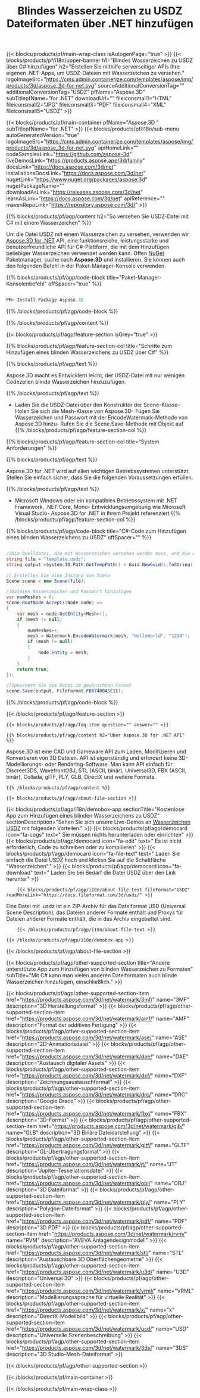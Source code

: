 ﻿---
title: Blindes Wasserzeichen zu USDZ Dateiformaten über .NET hinzufügen 
weight: 830
url: /de/net/watermark/usdz/ 
description: C# Quellcode zum Laden, Rendern und Hinzufügen von Blindwasserzeichen zu USDZ Dokumenten auf .NET Framework, .NET Core, Mono.
---
{{< blocks/products/pf/main-wrap-class isAutogenPage="true" >}}
{{< blocks/products/pf/i18n/upper-banner h1="Blindes Wasserzeichen zu USDZ über C# hinzufügen" h2="Erstellen Sie mithilfe serverseitiger APIs Ihre eigenen .NET-Apps, um USDZ-Dateien mit Wasserzeichen zu versehen." logoImageSrc="https://cms.admin.containerize.com/templates/aspose/img/products/3d/aspose_3d-for-net.svg" sourceAdditionalConversionTag="" additionalConversionTag="USDZ" pfName="Aspose.3D" subTitlepfName="for .NET" downloadUrl="" fileiconsmall1="HTML" fileiconsmall2="JPG" fileiconsmall3="PDF" fileiconsmall4="XML" fileiconsmall5="USDZ" >}}

{{< blocks/products/pf/main-container pfName="Aspose.3D " subTitlepfName="for .NET" >}}
{{< blocks/products/pf/i18n/sub-menu autoGeneratedVersion="true" logoImageSrc="https://cms.admin.containerize.com/templates/aspose/img/products/3d/aspose_3d-for-net.svg" apiHomeLink="" codeSamplesLink="https://github.com/aspose-3d" liveDemosLink="https://products.aspose.app/3d/family" docsLink="https://docs.aspose.com/3d/net" installationsDocsLink="https://docs.aspose.com/3d/net" nugetLink="https://www.nuget.org/packages/aspose.3d" nugetPackageName="" downloadAsLink="https://releases.aspose.com/3d/net" learnAsLink="https://docs.aspose.com/3d/net" apiReference="" mavenRepoLink="https://repository.aspose.com/3d/" >}}

{{% blocks/products/pf/agp/content h2="So versehen Sie USDZ-Datei mit C# mit einem Wasserzeichen" %}}

 Um die Datei USDZ mit einem Wasserzeichen zu versehen, verwenden wir
 [Aspose.3D for .NET](https://products.aspose.com/3d/net) 
 API, eine funktionsreiche, leistungsstarke und benutzerfreundliche API für C#-Plattform, die mit dem Hinzufügen beliebiger Wasserzeichen verwendet werden kann. Offen
 [NuGet](https://www.nuget.org/packages/aspose.3d) 
 Paketmanager, suche nach
 **Aspose.3D** 
 und installieren. Sie können auch den folgenden Befehl in der Paket-Manager-Konsole verwenden.

{{% blocks/products/pf/agp/code-block title="Paket-Manager-Konsolenbefehl" offSpacer="true" %}}

```cs

PM> Install-Package Aspose.3D


```

{{% /blocks/products/pf/agp/code-block %}}

{{% /blocks/products/pf/agp/content %}}

{{< blocks/products/pf/agp/feature-section isGrey="true" >}}

{{% blocks/products/pf/agp/feature-section-col title="Schritte zum Hinzufügen eines blinden Wasserzeichens zu USDZ über C#" %}}

{{% blocks/products/pf/agp/text %}}

 Aspose.3D macht es Entwicklern leicht, der USDZ-Datei mit nur wenigen Codezeilen blinde Wasserzeichen hinzuzufügen.

{{% /blocks/products/pf/agp/text %}}

- Laden Sie die USDZ-Datei über den Konstruktor der Scene-Klasse- Holen Sie sich die Mesh-Klasse von Aspose.3D- Fügen Sie Wasserzeichen und Passwort mit der EncodeWatermark-Methode von Aspose.3D hinzu- Rufen Sie die Scene.Save-Methode mit Objekt auf
{{% /blocks/products/pf/agp/feature-section-col %}}

{{% blocks/products/pf/agp/feature-section-col title="System Anforderungen" %}}

{{% blocks/products/pf/agp/text %}}

 Aspose.3D for .NET wird auf allen wichtigen Betriebssystemen unterstützt. Stellen Sie einfach sicher, dass Sie die folgenden Voraussetzungen erfüllen.

{{% /blocks/products/pf/agp/text %}}

- Microsoft Windows oder ein kompatibles Betriebssystem mit .NET Framework, .NET Core, Mono- Entwicklungsumgebung wie Microsoft Visual Studio- Aspose.3D for .NET in Ihrem Projekt referenziert
{{% /blocks/products/pf/agp/feature-section-col %}}

{{% blocks/products/pf/agp/code-block title="C#-Code zum Hinzufügen eines blinden Wasserzeichens zu USDZ" offSpacer="" %}}

```cs

//Die Quelldatei, die mit Wasserzeichen versehen werden muss, und die Ausgabedatei nach dem Speichern
string file = "template.usdz";
string output =System.IO.Path.GetTempPath() + Guid.NewGuid().ToString() + ".fbx";

// Erstellen Sie eine Instanz von Scene
Scene scene = new Scene(file);

//Dateien Wasserzeichen und Passwort hinzufügen
var numMeshes = 0;
scene.RootNode.Accept((Node node) =>
{
    var mesh = node.GetEntity<Mesh>();
    if (mesh != null)
    {
        numMeshes++;
        mesh = Watermark.EncodeWatermark(mesh, "HelloWorld", "1234");
        if (mesh != null)
        {
            node.Entity = mesh;
        }
    }
    return true;
});

//Speichern Sie die Datei im gewünschten Format
scene.Save(output, FileFormat.FBX7400ASCII);


```

{{% /blocks/products/pf/agp/code-block %}}

{{< /blocks/products/pf/agp/feature-section >}}

    {{< blocks/products/pf/agp/faq-item question="" answer="" >}}
 

<!-- aboutfile Starts -->

    {{% blocks/products/pf/agp/content h2="Über Aspose.3D for .NET API" %}}

 Aspose.3D ist eine CAD und Gameware API zum Laden, Modifizieren und Konvertieren von 3D Dateien. API ist eigenständig und erfordert keine 3D-Modellierungs- oder Rendering-Software. Man kann API einfach für Discreet3DS, WavefrontOBJ, STL (ASCII, binär), Universal3D, FBX (ASCII, binär), Collada, glTF, PLY, GLB, DirectX und weitere Formate. 



    {{% /blocks/products/pf/agp/content %}}

    {{< blocks/products/pf/agp/about-file-section >}}

{{< blocks/products/pf/agp/i18n/demobox-app sectionTitle="Kostenlose App zum Hinzufügen eines blinden Wasserzeichens zu USDZ" sectionDescription="Sehen Sie sich unsere Live-Demos an [Wasserzeichen USDZ](https://products.aspose.app/3d/watermark/usdz) mit folgenden Vorteilen." >}}
            {{< blocks/products/pf/agp/democard icon="fa-cogs" text=" Sie müssen nichts herunterladen oder einrichten" >}}
            {{< blocks/products/pf/agp/democard icon="fa-edit" text=" Es ist nicht erforderlich, Code zu schreiben oder zu kompilieren" >}}
            {{< blocks/products/pf/agp/democard icon="fa-file-text" text=" Laden Sie einfach die Datei USDZ hoch und klicken Sie auf die Schaltfläche \"Wasserzeichen\"." >}}
            {{< blocks/products/pf/agp/democard icon="fa-download" text=" Laden Sie bei Bedarf die Datei USDZ über den Link herunter" >}}

        {{< blocks/products/pf/agp/i18n/about-file-text fileFormat="USDZ" readMoreLink="https://docs.fileformat.com/3d/usdz/" >}}
Eine Datei mit .usdz ist ein ZIP-Archiv für das Dateiformat USD (Universal Scene Description), das Dateien anderer Formate enthält und Proxys für Dateien anderer Formate enthält, die in das Archiv eingebettet sind.

        {{< /blocks/products/pf/agp/i18n/about-file-text >}}

    {{< /blocks/products/pf/agp/i18n/demobox-app >}}

{{< /blocks/products/pf/agp/about-file-section >}}

<!-- aboutfile Ends -->

{{< blocks/products/pf/agp/other-supported-section title="Andere unterstützte App zum Hinzufügen von blinden Wasserzeichen zu Formaten" subTitle="Mit C# kann man vielen anderen Dateiformaten auch blinde Wasserzeichen hinzufügen, einschließlich." >}}

{{< blocks/products/pf/agp/other-supported-section-item href="https://products.aspose.com/3d/net/watermark/3mf/" name="3MF" description="3D Herstellungsformat" >}}
{{< blocks/products/pf/agp/other-supported-section-item href="https://products.aspose.com/3d/net/watermark/amf/" name="AMF" description="Format der additiven Fertigung" >}}
{{< blocks/products/pf/agp/other-supported-section-item href="https://products.aspose.com/3d/net/watermark/ase/" name="ASE" description="2D-Animationsdatei" >}}
{{< blocks/products/pf/agp/other-supported-section-item href="https://products.aspose.com/3d/net/watermark/dae/" name="DAE" description="Austausch digitaler Assets" >}}
{{< blocks/products/pf/agp/other-supported-section-item href="https://products.aspose.com/3d/net/watermark/dxf/" name="DXF" description="Zeichnungsaustauschformat" >}}
{{< blocks/products/pf/agp/other-supported-section-item href="https://products.aspose.com/3d/net/watermark/drc/" name="DRC" description="Google Draco" >}}
{{< blocks/products/pf/agp/other-supported-section-item href="https://products.aspose.com/3d/net/watermark/fbx/" name="FBX" description="3D-Format" >}}
{{< blocks/products/pf/agp/other-supported-section-item href="https://products.aspose.com/3d/net/watermark/glb/" name="GLB" description="3D Binäre Dateidarstellung" >}}
{{< blocks/products/pf/agp/other-supported-section-item href="https://products.aspose.com/3d/net/watermark/gltf/" name="GLTF" description="GL-Übertragungsformat" >}}
{{< blocks/products/pf/agp/other-supported-section-item href="https://products.aspose.com/3d/net/watermark/jt/" name="JT" description="Jupiter-Tessellationsdatei" >}}
{{< blocks/products/pf/agp/other-supported-section-item href="https://products.aspose.com/3d/net/watermark/obj/" name="OBJ" description="3D Dateiformat" >}}
{{< blocks/products/pf/agp/other-supported-section-item href="https://products.aspose.com/3d/net/watermark/ply/" name="PLY" description="Polygon-Dateiformat" >}}
{{< blocks/products/pf/agp/other-supported-section-item href="https://products.aspose.com/3d/net/watermark/pdf/" name="PDF" description="3D PDF" >}}
{{< blocks/products/pf/agp/other-supported-section-item href="https://products.aspose.com/3d/net/watermark/rvm/" name="RVM" description="AVEVA Anlagendesignmodell" >}}
{{< blocks/products/pf/agp/other-supported-section-item href="https://products.aspose.com/3d/net/watermark/stl/" name="STL" description="Austauschbare 3D Oberflächengeometrie" >}}
{{< blocks/products/pf/agp/other-supported-section-item href="https://products.aspose.com/3d/net/watermark/u3d/" name="U3D" description="Universal 3D" >}}
{{< blocks/products/pf/agp/other-supported-section-item href="https://products.aspose.com/3d/net/watermark/vrml/" name="VRML" description="Modellierungssprache für virtuelle Realität" >}}
{{< blocks/products/pf/agp/other-supported-section-item href="https://products.aspose.com/3d/net/watermark/x/" name="x" description="DirectX-Modellbild" >}}
{{< blocks/products/pf/agp/other-supported-section-item href="https://products.aspose.com/3d/net/watermark/usd/" name="USD" description="Universelle Szenenbeschreibung" >}}
{{< blocks/products/pf/agp/other-supported-section-item href="https://products.aspose.com/3d/net/watermark/3ds/" name="3DS" description="3D Studio-Mesh-Dateiformat" >}}

{{< /blocks/products/pf/agp/other-supported-section >}}

{{< /blocks/products/pf/main-container >}}
    
{{< /blocks/products/pf/main-wrap-class >}}